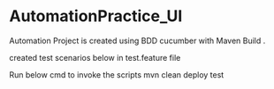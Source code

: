 # AutomationPractice_UI


Automation Project is created using BDD cucumber with Maven Build .

created test scenarios below in test.feature file

Run below cmd to invoke the scripts
mvn clean deploy test
